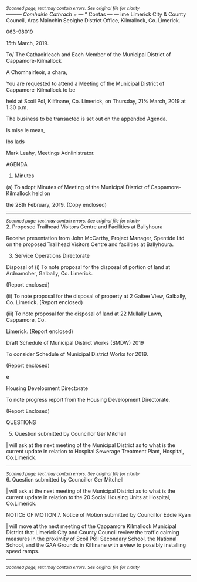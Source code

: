 *<small>Scanned page, text may contain errors. See original file for clarity</small>*  
_—_—_— Comhairle Cathrach
= —_ ° Contas —
— ime
Limerick City & County Council,
Aras Mainchin Seoighe District Office,
Kilmallock, Co. Limerick.

063-98019

15th March, 2019.

To/ The Cathaoirleach and Each Member of the Municipal District of Cappamore-Kilmallock

A Chomhairleoir, a chara,

You are requested to attend a Meeting of the Municipal District of Cappamore-Kilmallock to be

held at Scoil Pdl, Kilfinane, Co. Limerick, on Thursday, 21% March, 2019 at 1.30 p.m.

The business to be transacted is set out on the appended Agenda.

Is mise le meas,

lbs lads

Mark Leahy,
Meetings Adniinistrator.

AGENDA

1. Minutes

(a) To adopt Minutes of Meeting of the Municipal District of Cappamore-Kilmallock held on

the 28th February, 2019.
(Copy enclosed)

---
*<small>Scanned page, text may contain errors. See original file for clarity</small>*  
2. Proposed Trailhead Visitors Centre and Facilities at Ballyhoura

Receive presentation from John McCarthy, Project Manager, Spentide Ltd on the
proposed Trailhead Visitors Centre and facilities at Ballyhoura.

3. Service Operations Directorate

Disposal of
(i) To note proposal for the disposal of portion of land at Ardnamoher, Galbally, Co.
Limerick.

(Report enclosed)

(ii) To note proposal for the disposal of property at 2 Galtee View, Galbally, Co. Limerick.
(Report enclosed)

(iii) To note proposal for the disposal of land at 22 Mullally Lawn, Cappamore, Co.

Limerick.
(Report enclosed)

Draft Schedule of Municipal District Works (SMDW) 2019

To consider Schedule of Municipal District Works for 2019.

(Report enclosed)

e

Housing Development Directorate

To note progress report from the Housing Development Directorate.

(Report Enclosed)

QUESTIONS

5. Question submitted by Councillor Ger Mitchell

| will ask at the next meeting of the Municipal District as to what is the current update
in relation to Hospital Sewerage Treatment Plant, Hospital, Co.Limerick.

---
*<small>Scanned page, text may contain errors. See original file for clarity</small>*  
6. Question submitted by Councillor Ger Mitchell

| will ask at the next meeting of the Municipal District as to what is the current update
in relation to the 20 Social Housing Units at Hospital, Co.Limerick.

NOTICE OF MOTION
7. Notice of Motion submitted by Councillor Eddie Ryan

| will move at the next meeting of the Cappamore Kilmallock Municipal District that
Limerick City and County Council review the traffic calming measures in the proximity
of Scoil P6!l Secondary School, the National School, and the GAA Grounds in Kilfinane
with a view to possibly installing speed ramps.

---
*<small>Scanned page, text may contain errors. See original file for clarity</small>*  

---
